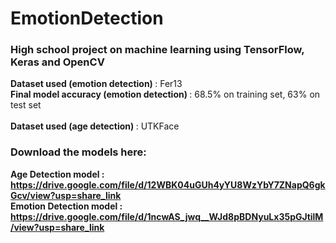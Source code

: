 # EmotionDetection
### High school project on machine learning using TensorFlow, Keras and OpenCV

<b> Dataset used (emotion detection) </b>: Fer13
<br>
<b> Final model accuracy (emotion detection) </b>: 68.5% on training set, 63% on test set
<br>
<br>
<b> Dataset used (age detection) </b>: UTKFace
<br>


### Download the models here: </i><br>
  <b> Age Detection model <b>:  https://drive.google.com/file/d/12WBK04uGUh4yYU8WzYbY7ZNapQ6gkGcv/view?usp=share_link <br>
  <b> Emotion Detection model <b>: https://drive.google.com/file/d/1ncwAS_jwq__WJd8pBDNyuLx35pGJtilM/view?usp=share_link
